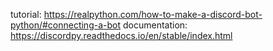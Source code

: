 tutorial: https://realpython.com/how-to-make-a-discord-bot-python/#connecting-a-bot
documentation: https://discordpy.readthedocs.io/en/stable/index.html
